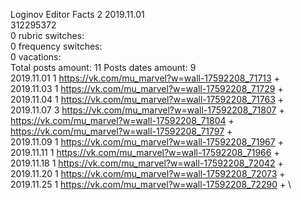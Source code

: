 Loginov	Editor Facts 2 2019.11.01\
312295372\
0 rubric switches:\
0 frequency switches:\
0 vacations:\
Total posts amount: 11	Posts dates amount: 9\
2019.11.01 1 https://vk.com/mu_marvel?w=wall-17592208_71713 + \
2019.11.03 1 https://vk.com/mu_marvel?w=wall-17592208_71729 + \
2019.11.04 1 https://vk.com/mu_marvel?w=wall-17592208_71763 + \
2019.11.07 3 https://vk.com/mu_marvel?w=wall-17592208_71807 + https://vk.com/mu_marvel?w=wall-17592208_71804 + https://vk.com/mu_marvel?w=wall-17592208_71797 + \
2019.11.09 1 https://vk.com/mu_marvel?w=wall-17592208_71967 + \
2019.11.11 1 https://vk.com/mu_marvel?w=wall-17592208_71966 + \
2019.11.18 1 https://vk.com/mu_marvel?w=wall-17592208_72042 + \
2019.11.20 1 https://vk.com/mu_marvel?w=wall-17592208_72073 + \
2019.11.25 1 https://vk.com/mu_marvel?w=wall-17592208_72290 + \
